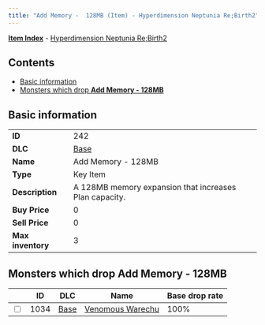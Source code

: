 ```yaml
---
title: "Add Memory -  128MB (Item) - Hyperdimension Neptunia Re;Birth2"
---
```


[**Item Index**](/neptunia/rb2/item/index.html) - [Hyperdimension Neptunia Re;Birth2](/neptunia/rb2)

## Contents

- [Basic information](#basic-information)
- [Monsters which drop **Add Memory -  128MB**](#monsters-which-drop-add-memory-128mb)

## Basic information

|   |   |
| -- | -- |
| **ID** | 242 |
| **DLC** | [Base](/neptunia/rb2/dlc/0-base.html) |
| **Name** | Add Memory -  128MB |
| **Type** | Key Item |
| **Description** | A 128MB memory expansion that increases Plan capacity. |
| **Buy Price** | 0 |
| **Sell Price** | 0 |
| **Max inventory** | 3 |

## Monsters which drop **Add Memory -  128MB**

|    | ID | DLC | Name | Base drop rate |
| -- | -- | --- | ---- | -------------- |
| <input type="checkbox" id="rb2-monster-0-1034" class="trackbox" /> | 1034 | [Base](/neptunia/rb2/dlc/0-base.html) | [Venomous Warechu](/neptunia/rb2/monster/0-1034-venomous-warechu.html) | 100% |